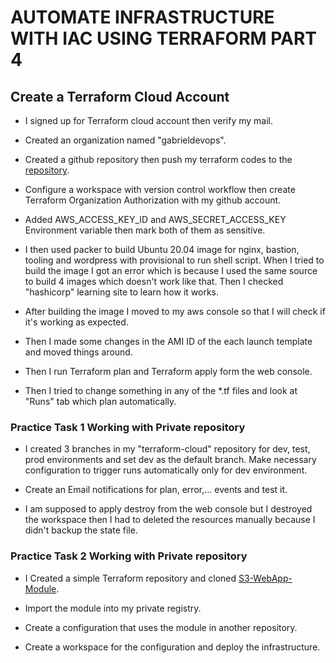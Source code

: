 # AUTOMATE INFRASTRUCTURE WITH IAC USING TERRAFORM PART 4

## Create a Terraform Cloud Account

- I signed up for Terraform cloud account then verify my mail.

- Created an organization named "gabrieldevops".

- Created a github repository then push my terraform codes to the [repository](https://github.com/akingo7/terraform-cloud).

- Configure a workspace with version control workflow then create Terraform Organization Authorization with my github account.

- Added AWS_ACCESS_KEY_ID and AWS_SECRET_ACCESS_KEY Environment variable then mark both of them as sensitive.

- I then used packer to build Ubuntu 20.04 image for nginx, bastion, tooling and wordpress with provisional to run shell script. When I tried to build the image I got an error which is because I used the same source to build 4 images which doesn't work like that. Then I checked "hashicorp" learning site to learn how it works.

- After building the image I moved to my aws console so that I will check if it's working as expected.

- Then I made some changes in the AMI ID of the each launch template and moved things around.

- Then I run Terraform plan and Terraform apply form the web console.

- Then I tried to change something in any of the *.tf files and look at "Runs" tab which plan automatically.

### Practice Task 1 Working with Private repository

- I created 3 branches in my "terraform-cloud" repository for dev, test, prod environments and set dev as the default branch. Make necessary configuration to trigger runs automatically only for dev environment.

- Create an Email notifications for plan, error,... events and test it.

- I am supposed to apply destroy from the web console but I destroyed the workspace then I had to deleted the resources manually because I didn't backup the state file.

### Practice Task 2 Working with Private repository

- I Created a simple Terraform repository and cloned [S3-WebApp-Module](https://github.com/hashicorp/learn-private-module-aws-s3-webapp).

- Import the module into my private registry.

- Create a configuration that uses the module in another repository.

- Create a workspace for the configuration and deploy the infrastructure.
